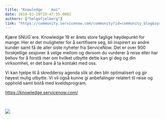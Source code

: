 ```yaml
---
title: "Knowledge    mai"
date: 2019-01-28T19:47:55.000Z
authors: ["helgefjelberg"]
link: "https://community.servicenow.com/community?id=community_blog&sys_id=d0f5f11ddb5b67005d782183ca961950"
---
```

<p>Kjære SNUG&#96;ere. Knowledge 19 er årets store faglige høydepunkt for mange. Her er det muligheter for å sertifisere seg, bli inspirert av andre kunder samt få de aller siste nyheter fra ServiceNow. Det er over 900 forskjellige sesjoner å velge mellom og dersom du vurderer å reise eller har behov for å forstå mer om hvilket utbytte dette kan gi deg og din virksomhet, er det bare å ta kontakt med oss. </p>
<p>Vi kan hjelpe til å skreddersy agenda slik at den blir optimalisert og gir høyest mulig utbytte. Vi vil også kunne gi anbefalinger relatert til reise og opphold samt bistå med kveldsprogram.</p>
<p><a href="https://knowledge.servicenow.com/" rel="nofollow">https://knowledge.servicenow.com/</a></p>
<p> </p>
<p><img src="a7d5f11ddb5b67005d782183ca9619fb.iix" /></p>